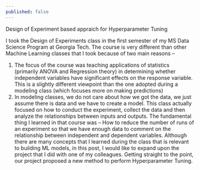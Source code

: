 ```yaml
---
published: false
---
```

Design of Experiment based appraich for Hyperparameter Tuning

I took the Design of Experiments class in the first semester of my MS Data Science Program at Georgia Tech. The course is very different than other Machine Learning classes that I took because of two main reasons – 
1.	The focus of the course was teaching applications of statistics (primarily ANOVA and Regression theory) in determining whether independent variables have significant effects on the response variable. This is a slightly different viewpoint than the one adopted during a modeling class (which focuses more on making predictions)
2.	In modeling classes, we do not care about how we got the data, we just assume there is data and we have to create a model. This class actually focused on how to conduct the experiment, collect the data and then analyze the relationships between inputs and outputs.
The fundamental thing I learned in that course was – How to reduce the number of runs of an experiment so that we have enough data to comment on the relationship between independent and dependent variables. 
Although there are many concepts that I learned during the class that is relevant to building ML models, in this post, I would like to expand upon the project that I did with one of my colleagues. 
Getting straight to the point, our project proposed a new method to perform Hyperparameter Tuning.
